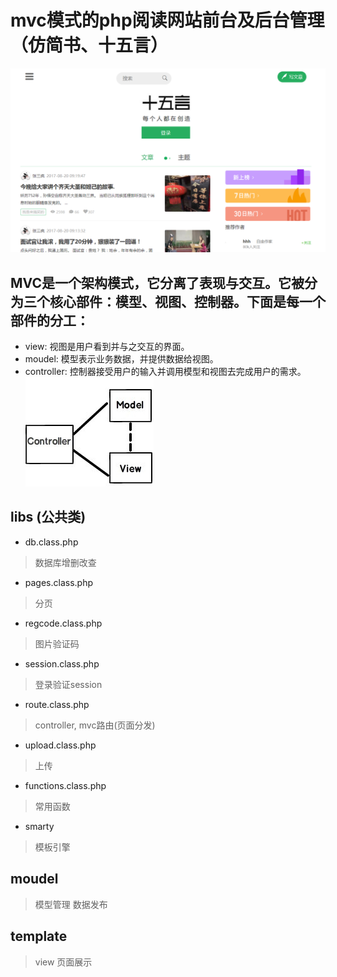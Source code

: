# mvc模式的php阅读网站前台及后台管理（仿简书、十五言）
![如图：](./shouye.jpg)
## MVC是一个架构模式，它分离了表现与交互。它被分为三个核心部件：模型、视图、控制器。下面是每一个部件的分工：
* view: 视图是用户看到并与之交互的界面。
* moudel: 模型表示业务数据，并提供数据给视图。
* controller: 控制器接受用户的输入并调用模型和视图去完成用户的需求。
![如图：](./mvc.jpg!web)
## libs  (公共类)
* db.class.php
> 数据库增删改查
* pages.class.php
> 分页
* regcode.class.php
> 图片验证码
* session.class.php
> 登录验证session
* route.class.php
> controller, mvc路由(页面分发)
* upload.class.php
> 上传
* functions.class.php
> 常用函数
* smarty
> 模板引擎
## moudel
> 模型管理 数据发布
## template
> view 页面展示
